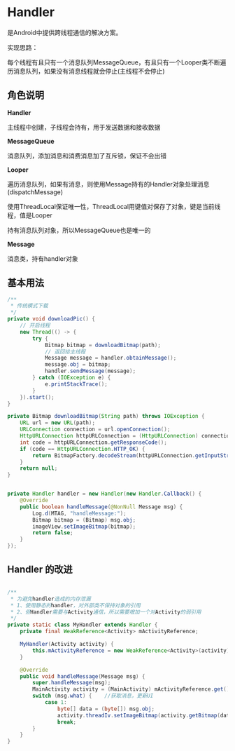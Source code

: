 # Handler

是Android中提供跨线程通信的解决方案。

实现思路：

每个线程有且只有一个消息队列MessageQueue，有且只有一个Looper类不断遍历消息队列，如果没有消息线程就会停止(主线程不会停止)

## 角色说明

**Handler**

主线程中创建，子线程会持有，用于发送数据和接收数据

**MessageQueue**

消息队列，添加消息和消费消息加了互斥锁，保证不会出错

**Looper**

遍历消息队列，如果有消息，则使用Message持有的Handler对象处理消息(dispatchMessage)

使用ThreadLocal保证唯一性，ThreadLocal用键值对保存了对象，键是当前线程，值是Looper

持有消息队列对象，所以MessageQueue也是唯一的

**Message**

消息类，持有handler对象

## 基本用法

```java
/**
 * 传统模式下载
 */
private void downloadPic() {
    // 开启线程
    new Thread(() -> {
        try {
            Bitmap bitmap = downloadBitmap(path);
            // 返回给主线程
            Message message = handler.obtainMessage();
            message.obj = bitmap;
            handler.sendMessage(message);
        } catch (IOException e) {
            e.printStackTrace();
        }
    }).start();
}

private Bitmap downloadBitmap(String path) throws IOException {
    URL url = new URL(path);
    URLConnection connection = url.openConnection();
    HttpURLConnection httpURLConnection = (HttpURLConnection) connection;
    int code = httpURLConnection.getResponseCode();
    if (code == HttpURLConnection.HTTP_OK) {
        return BitmapFactory.decodeStream(httpURLConnection.getInputStream());
    }
    return null;
}


private Handler handler = new Handler(new Handler.Callback() {
    @Override
    public boolean handleMessage(@NonNull Message msg) {
        Log.d(MTAG, "handleMessage:");
        Bitmap bitmap = (Bitmap) msg.obj;
        imageView.setImageBitmap(bitmap);
        return false;
    }
});
```

## Handler 的改进

```java

/**
 * 为避免handler造成的内存泄漏
 * 1、使用静态的handler，对外部类不保持对象的引用
 * 2、但Handler需要与Activity通信，所以需要增加一个对Activity的弱引用
 */
private static class MyHandler extends Handler {
    private final WeakReference<Activity> mActivityReference;    

    MyHandler(Activity activity) {
        this.mActivityReference = new WeakReference<Activity>(activity);
    }

    @Override
    public void handleMessage(Message msg) {
        super.handleMessage(msg);
        MainActivity activity = (MainActivity) mActivityReference.get();  //获取弱引用队列中的activity
        switch (msg.what) {    //获取消息，更新UI
            case 1:
                byte[] data = (byte[]) msg.obj;
                activity.threadIv.setImageBitmap(activity.getBitmap(data));
                break;
        }
    }
}
```

